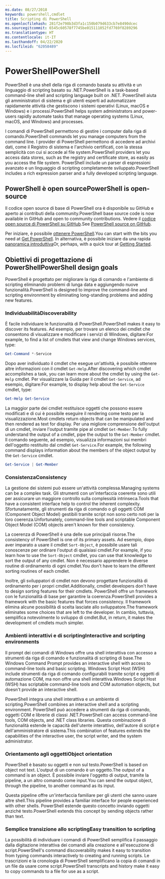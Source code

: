 ```yaml
---
ms.date: 08/27/2018
keywords: powershell,cmdlet
title: Scripting di PowerShell
ms.openlocfilehash: 281f2e798b3d3fa1c150b079d633cb7e8490dcec
ms.sourcegitcommit: 6545c60578f7745be015111052fd7769f8289296
ms.translationtype: HT
ms.contentlocale: it-IT
ms.lasthandoff: 04/22/2020
ms.locfileid: "62058489"
---
```

# <a name="powershell"></a><span data-ttu-id="f11c7-103">PowerShell</span><span class="sxs-lookup"><span data-stu-id="f11c7-103">PowerShell</span></span>

<span data-ttu-id="f11c7-104">PowerShell è una shell della riga di comando basata su attività e un linguaggio di scripting basato su .NET.</span><span class="sxs-lookup"><span data-stu-id="f11c7-104">PowerShell is a task-based command-line shell and scripting language built on .NET.</span></span>
<span data-ttu-id="f11c7-105">PowerShell aiuta gli amministratori di sistema e gli utenti esperti ad automatizzare rapidamente attività che gestiscono i sistemi operativi (Linux, macOS e Windows) e i processi.</span><span class="sxs-lookup"><span data-stu-id="f11c7-105">PowerShell helps system administrators and power-users rapidly automate tasks that manage operating systems (Linux, macOS, and Windows) and processes.</span></span>

<span data-ttu-id="f11c7-106">I comandi di PowerShell permettono di gestire i computer dalla riga di comando.</span><span class="sxs-lookup"><span data-stu-id="f11c7-106">PowerShell commands let you manage computers from the command line.</span></span> <span data-ttu-id="f11c7-107">I provider di PowerShell permettono di accedere ad archivi dati, come il Registro di sistema e l'archivio certificati, con la stessa semplicità con cui si accede al file system.</span><span class="sxs-lookup"><span data-stu-id="f11c7-107">PowerShell providers let you access data stores, such as the registry and certificate store, as easily as you access the file system.</span></span> <span data-ttu-id="f11c7-108">PowerShell include un parser di espressioni avanzato e un linguaggio di scripting completamente sviluppato.</span><span class="sxs-lookup"><span data-stu-id="f11c7-108">PowerShell includes a rich expression parser and a fully developed scripting language.</span></span>

## <a name="powershell-is-open-source"></a><span data-ttu-id="f11c7-109">PowerShell è open source</span><span class="sxs-lookup"><span data-stu-id="f11c7-109">PowerShell is open-source</span></span>

<span data-ttu-id="f11c7-110">Il codice open source di base di PowerShell ora è disponibile su GitHub e aperto ai contributi della community.</span><span class="sxs-lookup"><span data-stu-id="f11c7-110">PowerShell base source code is now available in GitHub and open to community contributions.</span></span>
<span data-ttu-id="f11c7-111">Vedere il [codice open source di PowerShell su GitHub](https://github.com/powershell/powershell).</span><span class="sxs-lookup"><span data-stu-id="f11c7-111">See [PowerShell source on GitHub](https://github.com/powershell/powershell).</span></span>

<span data-ttu-id="f11c7-112">Per iniziare, è possibile [ottenere PowerShell](https://github.com/PowerShell/PowerShell#get-powershell).</span><span class="sxs-lookup"><span data-stu-id="f11c7-112">You can start with the bits you need at [Get PowerShell](https://github.com/PowerShell/PowerShell#get-powershell).</span></span>
<span data-ttu-id="f11c7-113">In alternativa, è possibile iniziare da una rapida [panoramica introduttiva](https://github.com/PowerShell/PowerShell/blob/master/docs/learning-powershell)</span><span class="sxs-lookup"><span data-stu-id="f11c7-113">Or, perhaps, with a quick tour at [Getting Started](https://github.com/PowerShell/PowerShell/blob/master/docs/learning-powershell).</span></span>

## <a name="powershell-design-goals"></a><span data-ttu-id="f11c7-114">Obiettivi di progettazione di PowerShell</span><span class="sxs-lookup"><span data-stu-id="f11c7-114">PowerShell design goals</span></span>

<span data-ttu-id="f11c7-115">PowerShell è progettato per migliorare la riga di comando e l'ambiente di scripting eliminando problemi di lunga data e aggiungendo nuove funzionalità.</span><span class="sxs-lookup"><span data-stu-id="f11c7-115">PowerShell is designed to improve the command-line and scripting environment by eliminating long-standing problems and adding new features.</span></span>

### <a name="discoverability"></a><span data-ttu-id="f11c7-116">Individuabilità</span><span class="sxs-lookup"><span data-stu-id="f11c7-116">Discoverability</span></span>

<span data-ttu-id="f11c7-117">È facile individuare le funzionalità di PowerShell.</span><span class="sxs-lookup"><span data-stu-id="f11c7-117">PowerShell makes it easy to discover its features.</span></span> <span data-ttu-id="f11c7-118">Ad esempio, per trovare un elenco dei cmdlet che consentono di visualizzare e modificare i servizi di Windows, digitare:</span><span class="sxs-lookup"><span data-stu-id="f11c7-118">For example, to find a list of cmdlets that view and change Windows services, type:</span></span>

```powershell
Get-Command *-Service
```

<span data-ttu-id="f11c7-119">Dopo aver individuato il cmdlet che esegue un'attività, è possibile ottenere altre informazioni con il cmdlet `Get-Help`.</span><span class="sxs-lookup"><span data-stu-id="f11c7-119">After discovering which cmdlet accomplishes a task, you can learn more about the cmdlet by using the `Get-Help` cmdlet.</span></span> <span data-ttu-id="f11c7-120">Per visualizzare la Guida per il cmdlet `Get-Service`, ad esempio, digitare:</span><span class="sxs-lookup"><span data-stu-id="f11c7-120">For example, to display help about the `Get-Service` cmdlet, type:</span></span>

```powershell
Get-Help Get-Service
```

<span data-ttu-id="f11c7-121">La maggior parte dei cmdlet restituisce oggetti che possono essere modificati e di cui è possibile eseguire il rendering come testo per la visualizzazione.</span><span class="sxs-lookup"><span data-stu-id="f11c7-121">Most cmdlets return objects that can be manipulated and then rendered as text for display.</span></span> <span data-ttu-id="f11c7-122">Per una migliore comprensione dell'output di un cmdlet, inviare l'output tramite pipe al cmdlet `Get-Member`.</span><span class="sxs-lookup"><span data-stu-id="f11c7-122">To fully understand the output of a cmdlet, pipe the output to the `Get-Member` cmdlet.</span></span> <span data-ttu-id="f11c7-123">Il comando seguente, ad esempio, visualizza informazioni sui membri dell'oggetto restituito dal cmdlet `Get-Service`.</span><span class="sxs-lookup"><span data-stu-id="f11c7-123">For example, the following command displays information about the members of the object output by the `Get-Service` cmdlet.</span></span>

```powershell
Get-Service | Get-Member
```

### <a name="consistency"></a><span data-ttu-id="f11c7-124">Consistenza</span><span class="sxs-lookup"><span data-stu-id="f11c7-124">Consistency</span></span>

<span data-ttu-id="f11c7-125">La gestione dei sistemi può essere un'attività complessa.</span><span class="sxs-lookup"><span data-stu-id="f11c7-125">Managing systems can be a complex task.</span></span> <span data-ttu-id="f11c7-126">Gli strumenti con un'interfaccia coerente sono utili per assicurare un maggiore controllo sulla complessità intrinseca.</span><span class="sxs-lookup"><span data-stu-id="f11c7-126">Tools that have a consistent interface help to control the inherent complexity.</span></span> <span data-ttu-id="f11c7-127">Sfortunatamente, gli strumenti da riga di comando o gli oggetti COM (Component Object Model) gestibili tramite script non sono certo noti per la loro coerenza.</span><span class="sxs-lookup"><span data-stu-id="f11c7-127">Unfortunately, command-line tools and scriptable Component Object Model (COM) objects aren't known for their consistency.</span></span>

<span data-ttu-id="f11c7-128">La coerenza di PowerShell è una delle sue principali risorse.</span><span class="sxs-lookup"><span data-stu-id="f11c7-128">The consistency of PowerShell is one of its primary assets.</span></span> <span data-ttu-id="f11c7-129">Ad esempio, dopo aver imparato a usare il cmdlet `Sort-Object`, è possibile usare tali conoscenze per ordinare l'output di qualsiasi cmdlet.</span><span class="sxs-lookup"><span data-stu-id="f11c7-129">For example, if you learn how to use the `Sort-Object` cmdlet, you can use that knowledge to sort the output of any cmdlet.</span></span> <span data-ttu-id="f11c7-130">Non è necessario apprendere le diverse routine di ordinamento di ogni cmdlet.</span><span class="sxs-lookup"><span data-stu-id="f11c7-130">You don't have to learn the different sorting routines of each cmdlet.</span></span>

<span data-ttu-id="f11c7-131">Inoltre, gli sviluppatori di cmdlet non devono progettare funzionalità di ordinamento per i propri cmdlet.</span><span class="sxs-lookup"><span data-stu-id="f11c7-131">Additionally, cmdlet developers don't have to design sorting features for their cmdlets.</span></span> <span data-ttu-id="f11c7-132">PowerShell offre un framework con le funzionalità di base per garantire la coerenza.</span><span class="sxs-lookup"><span data-stu-id="f11c7-132">PowerShell provides a framework with the basic features that forces consistency.</span></span> <span data-ttu-id="f11c7-133">Il framework elimina alcune possibilità di scelta lasciate allo sviluppatore.</span><span class="sxs-lookup"><span data-stu-id="f11c7-133">The framework eliminates some choices that are left to the developer.</span></span> <span data-ttu-id="f11c7-134">In cambio, tuttavia, semplifica notevolmente lo sviluppo di cmdlet.</span><span class="sxs-lookup"><span data-stu-id="f11c7-134">But, in return, it makes the development of cmdlets much simpler.</span></span>

### <a name="interactive-and-scripting-environments"></a><span data-ttu-id="f11c7-135">Ambienti interattivi e di scripting</span><span class="sxs-lookup"><span data-stu-id="f11c7-135">Interactive and scripting environments</span></span>

<span data-ttu-id="f11c7-136">Il prompt dei comandi di Windows offre una shell interattiva con accesso a strumenti da riga di comando e funzionalità di scripting di base.</span><span class="sxs-lookup"><span data-stu-id="f11c7-136">The Windows Command Prompt provides an interactive shell with access to command-line tools and basic scripting.</span></span> <span data-ttu-id="f11c7-137">Windows Script Host (WSH) include strumenti da riga di comando configurabili tramite script e oggetti di automazione COM, ma non offre una shell interattiva.</span><span class="sxs-lookup"><span data-stu-id="f11c7-137">Windows Script Host (WSH) has scriptable command-line tools and COM automation objects, but doesn't provide an interactive shell.</span></span>

<span data-ttu-id="f11c7-138">PowerShell integra una shell interattiva e un ambiente di scripting.</span><span class="sxs-lookup"><span data-stu-id="f11c7-138">PowerShell combines an interactive shell and a scripting environment.</span></span> <span data-ttu-id="f11c7-139">PowerShell può accedere a strumenti da riga di comando, oggetti COM e librerie di classi .NET.</span><span class="sxs-lookup"><span data-stu-id="f11c7-139">PowerShell can access command-line tools, COM objects, and .NET class libraries.</span></span> <span data-ttu-id="f11c7-140">Questa combinazione di funzionalità estende le capacità dell'utente interattivo, dell'autore di script e dell'amministratore di sistema.</span><span class="sxs-lookup"><span data-stu-id="f11c7-140">This combination of features extends the capabilities of the interactive user, the script writer, and the system administrator.</span></span>

### <a name="object-orientation"></a><span data-ttu-id="f11c7-141">Orientamento agli oggetti</span><span class="sxs-lookup"><span data-stu-id="f11c7-141">Object orientation</span></span>

<span data-ttu-id="f11c7-142">PowerShell è basato su oggetti e non sul testo.</span><span class="sxs-lookup"><span data-stu-id="f11c7-142">PowerShell is based on object not text.</span></span> <span data-ttu-id="f11c7-143">L'output di un comando è un oggetto.</span><span class="sxs-lookup"><span data-stu-id="f11c7-143">The output of a command is an object.</span></span> <span data-ttu-id="f11c7-144">È possibile inviare l'oggetto di output, tramite la pipeline, a un altro comando come input.</span><span class="sxs-lookup"><span data-stu-id="f11c7-144">You can send the output object, through the pipeline, to another command as its input.</span></span>

<span data-ttu-id="f11c7-145">Questa pipeline offre un'interfaccia familiare per gli utenti che sanno usare altre shell.</span><span class="sxs-lookup"><span data-stu-id="f11c7-145">This pipeline provides a familiar interface for people experienced with other shells.</span></span> <span data-ttu-id="f11c7-146">PowerShell estende questo concetto inviando oggetti anziché testo.</span><span class="sxs-lookup"><span data-stu-id="f11c7-146">PowerShell extends this concept by sending objects rather than text.</span></span>

### <a name="easy-transition-to-scripting"></a><span data-ttu-id="f11c7-147">Semplice transizione allo scripting</span><span class="sxs-lookup"><span data-stu-id="f11c7-147">Easy transition to scripting</span></span>

<span data-ttu-id="f11c7-148">La possibilità di individuare i comandi di PowerShell semplifica il passaggio dalla digitazione interattiva dei comandi alla creazione e all'esecuzione di script.</span><span class="sxs-lookup"><span data-stu-id="f11c7-148">PowerShell's command discoverability makes it easy to transition from typing commands interactively to creating and running scripts.</span></span> <span data-ttu-id="f11c7-149">Le trascrizioni e la cronologia di PowerShell semplificano la copia di comandi in un file da usare come script.</span><span class="sxs-lookup"><span data-stu-id="f11c7-149">PowerShell transcripts and history make it easy to copy commands to a file for use as a script.</span></span>
